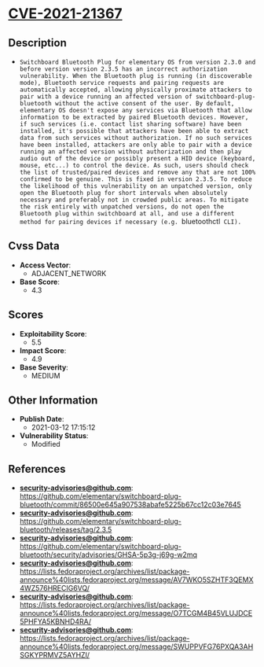 
# [CVE-2021-21367](https://cve.mitre.org/cgi-bin/cvename.cgi?name=CVE-2021-21367)

## Description

- `Switchboard Bluetooth Plug for elementary OS from version 2.3.0 and before version version 2.3.5 has an incorrect authorization vulnerability. When the Bluetooth plug is running (in discoverable mode), Bluetooth service requests and pairing requests are automatically accepted, allowing physically proximate attackers to pair with a device running an affected version of switchboard-plug-bluetooth without the active consent of the user. By default, elementary OS doesn't expose any services via Bluetooth that allow information to be extracted by paired Bluetooth devices. However, if such services (i.e. contact list sharing software) have been installed, it's possible that attackers have been able to extract data from such services without authorization. If no such services have been installed, attackers are only able to pair with a device running an affected version without authorization and then play audio out of the device or possibly present a HID device (keyboard, mouse, etc...) to control the device. As such, users should check the list of trusted/paired devices and remove any that are not 100% confirmed to be genuine. This is fixed in version 2.3.5. To reduce the likelihood of this vulnerability on an unpatched version, only open the Bluetooth plug for short intervals when absolutely necessary and preferably not in crowded public areas. To mitigate the risk entirely with unpatched versions, do not open the Bluetooth plug within switchboard at all, and use a different method for pairing devices if necessary (e.g. `bluetoothctl` CLI).`

## Cvss Data

- **Access Vector**:
  - ADJACENT_NETWORK
- **Base Score**:
  - 4.3

## Scores

- **Exploitability Score**:
  - 5.5
- **Impact Score**:
  - 4.9
- **Base Severity**:
  - MEDIUM

## Other Information

- **Publish Date**:
  - 2021-03-12 17:15:12
- **Vulnerability Status**:
  - Modified

## References

- **security-advisories@github.com**: https://github.com/elementary/switchboard-plug-bluetooth/commit/86500e645a907538abafe5225b67cc12c03e7645
- **security-advisories@github.com**: https://github.com/elementary/switchboard-plug-bluetooth/releases/tag/2.3.5
- **security-advisories@github.com**: https://github.com/elementary/switchboard-plug-bluetooth/security/advisories/GHSA-5p3g-j69g-w2mq
- **security-advisories@github.com**: https://lists.fedoraproject.org/archives/list/package-announce%40lists.fedoraproject.org/message/AV7WKO5SZHTF3QEMX4WZ576HRECIG6VQ/
- **security-advisories@github.com**: https://lists.fedoraproject.org/archives/list/package-announce%40lists.fedoraproject.org/message/O7TCGM4B45VLUJDCE5PHFYA5KBNHD4RA/
- **security-advisories@github.com**: https://lists.fedoraproject.org/archives/list/package-announce%40lists.fedoraproject.org/message/SWUPPVFG76PXQA3AHSGKYPRMVZ5AYHZI/
